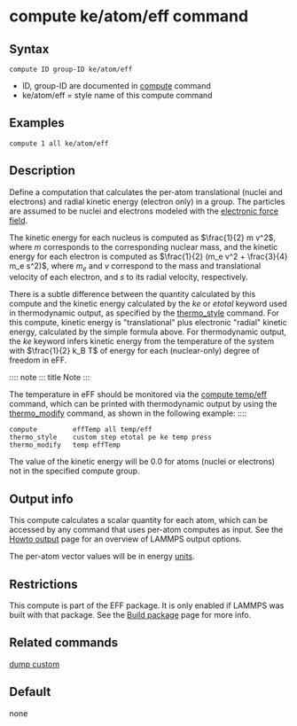 # compute ke/atom/eff command

## Syntax

``` LAMMPS
compute ID group-ID ke/atom/eff
```

-   ID, group-ID are documented in [compute](compute) command
-   ke/atom/eff = style name of this compute command

## Examples

``` LAMMPS
compute 1 all ke/atom/eff
```

## Description

Define a computation that calculates the per-atom translational (nuclei
and electrons) and radial kinetic energy (electron only) in a group. The
particles are assumed to be nuclei and electrons modeled with the
[electronic force field](pair_eff).

The kinetic energy for each nucleus is computed as $\frac{1}{2} m
v^2$, where *m* corresponds to the corresponding nuclear mass, and the
kinetic energy for each electron is computed as $\frac{1}{2} (m_e
v^2 + \frac{3}{4} m_e s^2)$, where $m_e$ and *v* correspond to the mass
and translational velocity of each electron, and *s* to its radial
velocity, respectively.

There is a subtle difference between the quantity calculated by this
compute and the kinetic energy calculated by the *ke* or *etotal*
keyword used in thermodynamic output, as specified by the
[thermo_style](thermo_style) command. For this compute, kinetic energy
is \"translational\" plus electronic \"radial\" kinetic energy,
calculated by the simple formula above. For thermodynamic output, the
*ke* keyword infers kinetic energy from the temperature of the system
with $\frac{1}{2} k_B T$ of energy for each (nuclear-only) degree of
freedom in eFF.

:::: note
::: title
Note
:::

The temperature in eFF should be monitored via the [compute
temp/eff](compute_temp_eff) command, which can be printed with
thermodynamic output by using the [thermo_modify](thermo_modify)
command, as shown in the following example:
::::

``` LAMMPS
compute         effTemp all temp/eff
thermo_style    custom step etotal pe ke temp press
thermo_modify   temp effTemp
```

The value of the kinetic energy will be 0.0 for atoms (nuclei or
electrons) not in the specified compute group.

## Output info

This compute calculates a scalar quantity for each atom, which can be
accessed by any command that uses per-atom computes as input. See the
[Howto output](Howto_output) page for an overview of LAMMPS output
options.

The per-atom vector values will be in energy [units](units).

## Restrictions

This compute is part of the EFF package. It is only enabled if LAMMPS
was built with that package. See the [Build package](Build_package) page
for more info.

## Related commands

[dump custom](dump)

## Default

none
